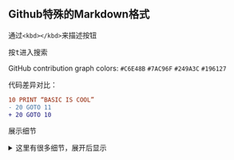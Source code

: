 ## Github特殊的Markdown格式

通过`<kbd></kbd>`来描述按钮

按<kbd>t</kbd>进入搜索

GitHub contribution graph colors: `#C6E48B` `#7AC96F` `#249A3C` `#196127`

代码差异对比：

```diff
10 PRINT “BASIC IS COOL”
- 20 GOTO 11
+ 20 GOTO 10
```

展示细节

<details>
<summary>这里有很多细节，展开后显示</summary>
<pre>
细节
细节
细节
很多细节


居中图片与文字
`<div align=”center”> [ Your content here ]</div>`

<div align="center">
<img src="https://octodex.github.com/images/dunetocat.png" width="200">
<p>居中的图片与文字</p>
</div>


创建较小的文字`<sup> or <sub>`

<div align="center">
<img src="https://octodex.github.com/images/megacat-2.png" width="200"><br>
<sup><strong>加粗+较小</strong> 较小文字</sup>
</div>
View more octocats on the [Octodex](https://octodex.github.com/)!